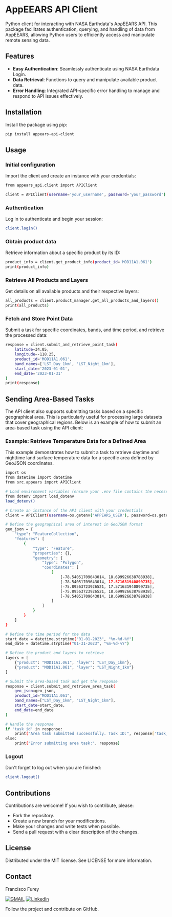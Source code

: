 # AppEEARS API Client

Python client for interacting with NASA Earthdata's AρρEEARS API. This package facilitates authentication, querying, and handling of data from AppEEARS, allowing Python users to efficiently access and manipulate remote sensing data.

## Features

- **Easy Authentication**: Seamlessly authenticate using NASA Earthdata Login.
- **Data Retrieval**: Functions to query and manipulate available product data.
- **Error Handling**: Integrated API-specific error handling to manage and respond to API issues effectively.

## Installation

Install the package using pip:

```bash
pip install appears-api-client
```

## Usage
### Initial configuration
Import the client and create an instance with your credentials:

```bash
from appears_api.client import APIClient

client = APIClient(username='your_username', password='your_password')
```

### Authentication
Log in to authenticate and begin your session:

```bash
client.login()
```

### Obtain product data
Retrieve information about a specific product by its ID:

```bash
product_info = client.get_product_info(product_id='MOD11A1.061')
print(product_info)
```

### Retrieve All Products and Layers
Get details on all available products and their respective layers:

```bash
all_products = client.product_manager.get_all_products_and_layers()
print(all_products)
```

### Fetch and Store Point Data
Submit a task for specific coordinates, bands, and time period, and retrieve the processed data:

```bash
response = client.submit_and_retrieve_point_task(
    latitude=34.05, 
    longitude=-118.25, 
    product_id='MOD11A1.061', 
    band_names=['LST_Day_1km', 'LST_Night_1km'], 
    start_date='2023-01-01', 
    end_date='2023-01-31'
)
print(response)
```

## Sending Area-Based Tasks

The API client also supports submitting tasks based on a specific geographical area. This is particularly useful for processing large datasets that cover geographical regions. Below is an example of how to submit an area-based task using the API client:

### Example: Retrieve Temperature Data for a Defined Area

This example demonstrates how to submit a task to retrieve daytime and nighttime land surface temperature data for a specific area defined by GeoJSON coordinates.

```bash
import os
from datetime import datetime
from src.appears import APIClient

# Load environment variables (ensure your .env file contains the necessary API credentials)
from dotenv import load_dotenv
load_dotenv()

# Create an instance of the API client with your credentials
client = APIClient(username=os.getenv('APPEARS_USER'), password=os.getenv('APPEARS_PASS'))

# Define the geographical area of interest in GeoJSON format
geo_json = {
    "type": "FeatureCollection",
    "features": [
        {
            "type": "Feature",
            "properties": {},
            "geometry": {
                "type": "Polygon",
                "coordinates": [
                    [
                        [-78.54051709643014, 18.699926638788938],
                        [-78.54051709643014, 17.571631940899735],
                        [-75.89563723926521, 17.571631940899735],
                        [-75.89563723926521, 18.699926638788938],
                        [-78.54051709643014, 18.699926638788938]
                    ]
                ]
            }
        }
    ]
}

# Define the time period for the data
start_date = datetime.strptime("01-01-2023", "%m-%d-%Y")
end_date = datetime.strptime("01-31-2023", "%m-%d-%Y")

# Define the product and layers to retrieve
layers = [
    {"product": "MOD11A1.061", "layer": "LST_Day_1km"},
    {"product": "MOD11A1.061", "layer": "LST_Night_1km"}
]

# Submit the area-based task and get the response
response = client.submit_and_retrieve_area_task(
    geo_json=geo_json,
    product_id="MOD11A1.061",
    band_names=["LST_Day_1km", "LST_Night_1km"],
    start_date=start_date,
    end_date=end_date
)

# Handle the response
if 'task_id' in response:
    print("Area task submitted successfully. Task ID:", response['task_id'])
else:
    print("Error submitting area task:", response)
```

### Logout
Don't forget to log out when you are finished:

```bash
client.logout()
```

## Contributions
Contributions are welcome! If you wish to contribute, please:

- Fork the repository.
- Create a new branch for your modifications.
- Make your changes and write tests when possible.
- Send a pull request with a clear description of the changes.

## License
Distributed under the MIT license. See LICENSE for more information.

## Contact
Francisco Furey

[![GMAIL](https://img.shields.io/badge/Francisco-D14836?style=for-the-badge&logo=gmail&logoColor=white)](mailto:franciscofurey@gmail.com)
[![LinkedIn](https://img.shields.io/badge/Francisco-0077B5?style=for-the-badge&logo=linkedin&logoColor=white)](https://www.linkedin.com/in/francisco-furey-44519113b/)

Follow the project and contribute on GitHub.